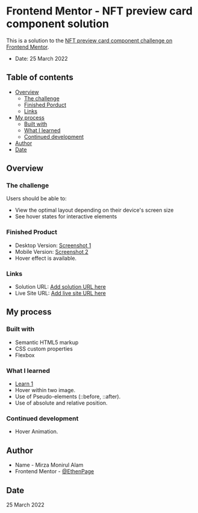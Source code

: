 # Frontend Mentor - NFT preview card component solution

This is a solution to the [NFT preview card component challenge on Frontend Mentor](https://www.frontendmentor.io/challenges/nft-preview-card-component-SbdUL_w0U). 

- Date: 25 March 2022

## Table of contents

- [Overview](#overview)
  - [The challenge](#the-challenge)
  - [Finished Porduct](#finished-product)
  - [Links](#links)
- [My process](#my-process)
  - [Built with](#built-with)
  - [What I learned](#what-i-learned)
  - [Continued development](#continued-development)
- [Author](#author)
- [Date](#date)


## Overview

### The challenge

Users should be able to:

- View the optimal layout depending on their device's screen size
- See hover states for interactive elements

### Finished Product

- Desktop Version: [Screenshot 1](./finished/desktop%20version.png)
- Mobile Version: [Screenshot 2](./finished/mobile%20version.png)
- Hover effect is available.


### Links

- Solution URL: [Add solution URL here](https://your-solution-url.com)
- Live Site URL: [Add live site URL here](https://your-live-site-url.com)

## My process

### Built with

- Semantic HTML5 markup
- CSS custom properties
- Flexbox

### What I learned

- [Learn 1](./finished/learn%20one.png) 
- Hover within two image.
- Use of Pseudo-elements (::before, ::after).
- Use of absolute and relative position.

### Continued development

- Hover Animation.

## Author

- Name - Mirza Monirul Alam
- Frontend Mentor - [@EthenPage](https://www.frontendmentor.io/profile/EthenPage)

## Date

25 March 2022